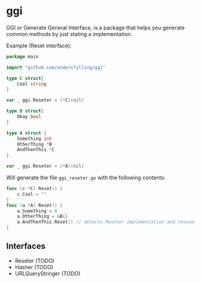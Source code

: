 # ggi
GGI or Generate General Interface, is a package that helps you generate common methods by just stating a implementation.

Example (Reset interface):
```go
package main

import "github.com/andersfylling/ggi"

type C struct{
    Cool string  
}

var _ ggi.Reseter = (*C)(nil)

type B struct{
	Okay bool 
}

type A struct {
	Something int 
	OtherThing *B
	AndThenThis *C 
}

var _ ggi.Reseter = (*A)(nil)
```

Will generate the file `ggi_reseter.go` with the following contents:
```go 
func (c *C) Reset() {
    c.Cool = ""
}
func (a *A) Reset() {
    a.Something = 0
    a.OtherThing = &B{}
    a.AndThenThis.Reset() // detects Reseter implementation and resuses memory
}
```

## Interfaces
 - Reseter (TODO)
 - Hasher (TODO)
 - URLQueryStringer (TODO)